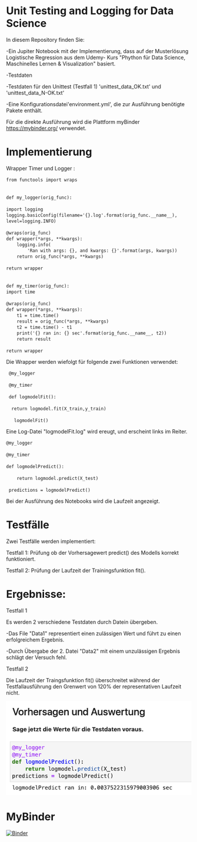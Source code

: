 # Unit Testing and Logging for Data Science

In diesem Repository finden Sie:

-Ein Jupiter Notebook mit der Implementierung, dass auf der Musterlösung Logistische Regression aus dem Udemy- Kurs "Phython für Data Science, Maschinelles Lernen & Visualization" basiert.

-Testdaten

-Testdaten für den Unittest (Testfall 1) 'unittest_data_OK.txt' und 'unittest_data_N-OK.txt'

-Eine Konfigurationsdatei'environment.yml', die zur Ausführung benötigte Pakete enthält. 

Für die direkte Ausführung wird die Plattform myBinder https://mybinder.org/ verwendet.

# Implementierung

 Wrapper Timer und Logger :




    from functools import wraps


    def my_logger(orig_func):

    import logging
    logging.basicConfig(filename='{}.log'.format(orig_func.__name__), level=logging.INFO)

    @wraps(orig_func)
    def wrapper(*args, **kwargs):
        logging.info(
            'Ran with args: {}, and kwargs: {}'.format(args, kwargs))
        return orig_func(*args, **kwargs)

    return wrapper


    def my_timer(orig_func):
    import time

    @wraps(orig_func)
    def wrapper(*args, **kwargs):
        t1 = time.time()
        result = orig_func(*args, **kwargs)
        t2 = time.time() - t1
        print('{} ran in: {} sec'.format(orig_func.__name__, t2))
        return result

    return wrapper





Die Wrapper werden wiefolgt für folgende zwei Funktionen verwendet:





     @my_logger
 
     @my_timer
 
     def logmodelFit():
 
      return logmodel.fit(X_train,y_train)
    
       logmodelFit()




Eine Log-Datei "logmodelFit.log" wird ereugt, und erscheint links im Reiter. 






    @my_logger
  
    @my_timer
  
    def logmodelPredict():
  
        return logmodel.predict(X_test)
      
     predictions = logmodelPredict()





Bei der Ausführung des Notebooks wird die Laufzeit angezeigt.

# Testfälle

Zwei Testfälle werden implementiert:


Testfall 1: Prüfung ob der Vorhersagewert predict() des Modells korrekt funktioniert.


Testfall 2: Prüfung der Laufzeit der Trainingsfunktion fit(). 




# Ergebnisse: 

Testfall 1

Es werden 2 verschiedene Testdaten durch Datein übergeben. 

-Das File "Data1" representiert einen zulässigen Wert und führt zu einen erfolgreichem Ergebnis. 


-Durch Übergabe der 2. Datei "Data2" mit einem unzulässigen Ergebnis schlägt der Versuch fehl. 


Testfall 2

Die Laufzeit der Traingsfunktion fit() überschreitet während der Testfallausführung den Grenwert von 120% der representativen Laufzeit nicht.

![alt text](https://github.com/AlessioDalCero/Unit-Testing-and-Logging-for-Data-Science/blob/1e9b1fb47f2df4e3d7cf72e7236a4efa68f646b2/Foto.png)






# MyBinder 

[![Binder](https://mybinder.org/badge_logo.svg)](https://mybinder.org/v2/gh/AlessioDalCero/Unit-Testing-and-Logging-for-Data-Science/HEAD)
